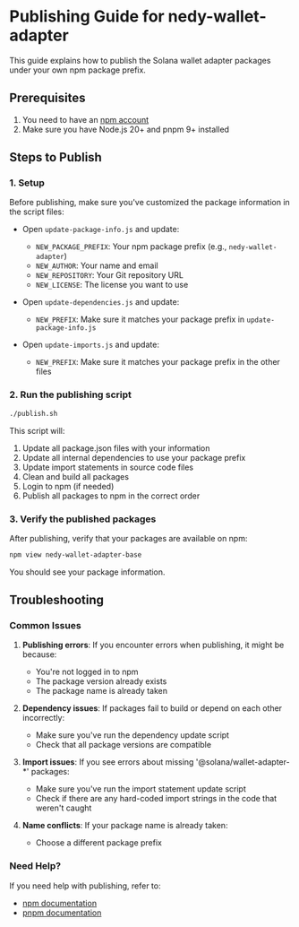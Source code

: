 # Publishing Guide for nedy-wallet-adapter

This guide explains how to publish the Solana wallet adapter packages under your own npm package prefix.

## Prerequisites

1. You need to have an [npm account](https://www.npmjs.com/signup)
2. Make sure you have Node.js 20+ and pnpm 9+ installed

## Steps to Publish

### 1. Setup

Before publishing, make sure you've customized the package information in the script files:

-   Open `update-package-info.js` and update:

    -   `NEW_PACKAGE_PREFIX`: Your npm package prefix (e.g., `nedy-wallet-adapter`)
    -   `NEW_AUTHOR`: Your name and email
    -   `NEW_REPOSITORY`: Your Git repository URL
    -   `NEW_LICENSE`: The license you want to use

-   Open `update-dependencies.js` and update:

    -   `NEW_PREFIX`: Make sure it matches your package prefix in `update-package-info.js`

-   Open `update-imports.js` and update:
    -   `NEW_PREFIX`: Make sure it matches your package prefix in the other files

### 2. Run the publishing script

```bash
./publish.sh
```

This script will:

1. Update all package.json files with your information
2. Update all internal dependencies to use your package prefix
3. Update import statements in source code files
4. Clean and build all packages
5. Login to npm (if needed)
6. Publish all packages to npm in the correct order

### 3. Verify the published packages

After publishing, verify that your packages are available on npm:

```bash
npm view nedy-wallet-adapter-base
```

You should see your package information.

## Troubleshooting

### Common Issues

1. **Publishing errors**: If you encounter errors when publishing, it might be because:

    - You're not logged in to npm
    - The package version already exists
    - The package name is already taken

2. **Dependency issues**: If packages fail to build or depend on each other incorrectly:

    - Make sure you've run the dependency update script
    - Check that all package versions are compatible

3. **Import issues**: If you see errors about missing '@solana/wallet-adapter-\*' packages:

    - Make sure you've run the import statement update script
    - Check if there are any hard-coded import strings in the code that weren't caught

4. **Name conflicts**: If your package name is already taken:
    - Choose a different package prefix

### Need Help?

If you need help with publishing, refer to:

-   [npm documentation](https://docs.npmjs.com/cli/v8/commands/npm-publish)
-   [pnpm documentation](https://pnpm.io/cli/publish)
